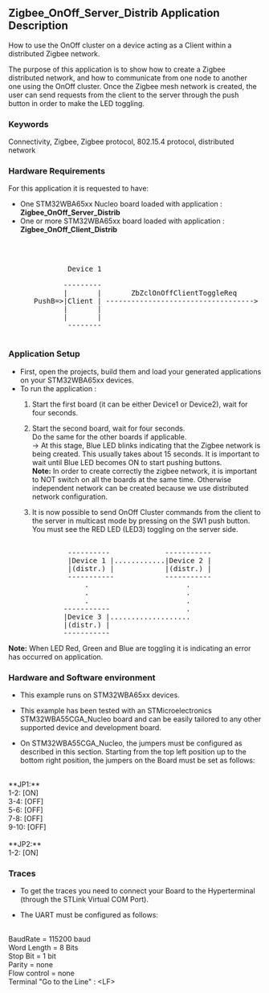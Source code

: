 ## __Zigbee_OnOff_Server_Distrib Application Description__

How to use the OnOff cluster on a device acting as a Client within a distributed Zigbee network.  
    
The purpose of this application is to show how to create a Zigbee distributed network, and how to communicate from one node to another one using the OnOff cluster. Once the Zigbee mesh network is created, the user can send requests from the client to the server through the push button in order to make the LED toggling.  

### __Keywords__

Connectivity, Zigbee, Zigbee protocol, 802.15.4 protocol, distributed network 

### __Hardware Requirements__

For this application it is requested to have:  

* One STM32WBA65xx Nucleo board loaded with application : **Zigbee_OnOff_Server_Distrib**  
* One or more STM32WBA65xx board loaded with application : **Zigbee_OnOff_Client_Distrib**  

<pre>
    
    

              Device 1                                      Device 2
        
             ---------                                      ---------
             |       |       ZbZclOnOffClientToggleReq      |       |
      PushB=>|Client | -----------------------------------> |Server | =>LED
             |       |                                      |       |
             |       |                                      |       |
              --------                                      ---------
 
</pre> 

### __Application Setup__ 

* First, open the projects, build them and load your generated applications on your STM32WBA65xx devices.
* To run the application :
	1. Start the first board (it can be either Device1 or Device2), wait for four seconds.   

	2. Start the second board, wait for four seconds.  
Do the same for the other boards if applicable.  
&rarr; At this stage, Blue LED blinks indicating that the Zigbee network is being created. This usually takes about 15 seconds. It is important to wait until Blue LED becomes ON to start pushing buttons.   
**Note:** In order to create correctly the zigbee network, it is important to NOT switch on all the boards at the same time. Otherwise independent network can be created because we use distributed network configuration.  

	3. It is now possible to send OnOff Cluster commands from the client to the server in multicast mode by pressing on the SW1 push button.  
You must see the RED LED (LED3) toggling on the server side.  

<pre>

              ----------             -----------
              |Device 1 |............|Device 2 |           
              |(distr.) |            |(distr.) |
              -----------            -----------
                  .                       .
                  .                       .
                  .                       .
             -----------                  .
             |Device 3 |...................      
             |(distr.) |
             -----------
</pre>	
	   
**Note:** When LED Red, Green and Blue are toggling it is indicating an error has occurred on application.

### __Hardware and Software environment__

* This example runs on STM32WBA65xx devices.  

* This example has been tested with an STMicroelectronics STM32WBA55CGA_Nucleo board and can be easily tailored to any other supported device and development board.  

* On STM32WBA55CGA_Nucleo, the jumpers must be configured as described in this section. Starting from the top left position up to the bottom right position, the jumpers on the Board must be set as follows:
<br>    
**JP1:**</br>
1-2:  [ON]</br>
3-4:  [OFF]</br>
5-6:  [OFF]</br>
7-8:  [OFF]</br>
9-10: [OFF]</br>
<br>
**JP2:**</br>
1-2:  [ON]  

### __Traces__

* To get the traces you need to connect your Board to the Hyperterminal (through the STLink Virtual COM Port).  

* The UART must be configured as follows:  
<br>
BaudRate       = 115200 baud</br>
Word Length    = 8 Bits</br>
Stop Bit       = 1 bit</br>
Parity         = none</br>
Flow control   = none</br>
Terminal   "Go to the Line" : &lt;LF&gt;  
